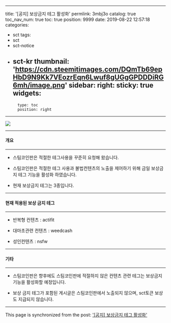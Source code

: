 
---
title: '[공지] 보상금지 테그 활성화'
permlink: 3mbj3o
catalog: true
toc_nav_num: true
toc: true
position: 9999
date: 2019-08-22 12:57:18
categories:
- sct
tags:
- sct
- sct-notice
- sct-kr
thumbnail: 'https://cdn.steemitimages.com/DQmTb69epHbD9N9Kk7VEozrEqn6Lwuf8gUGgGPDDDiRG6mh/image.png'
sidebar:
    right:
        sticky: true
widgets:
    -
        type: toc
        position: right
---


![](https://cdn.steemitimages.com/DQmTb69epHbD9N9Kk7VEozrEqn6Lwuf8gUGgGPDDDiRG6mh/image.png)

***

#### 개요

***

* 스팀코인판은 적절한 테그사용을 꾸준히 요청해 왔습니다.

* 스팀코인판은 적절한 테그 사용과 불법컨텐츠의 노출을 제어하기 위해 금일 보상금지 테그 기능을 활성화 하였습니다.

* 현재 보상금지 테그는 3종입니다.

***

#### 현재 적용된 보상 금지 테그

***

*  반복형 컨텐츠 : actifit

* 대마초관련 컨텐츠 : weedcash

* 성인컨텐츠 : nsfw

***

#### 기타

***

* 스팀코인판은 향후에도 스팀코인판에 적절하지 않은 컨텐츠 관련 테그는 보상금지기능을 활성화할 예정입니다.

* 보상 금지 테그가 포함된 게시글은 스팀코인판에서 노출되지 않으며, sct토큰 보상도 지급되지 않습니다.

- - -

This page is synchronized from the post: ['[공지] 보상금지 테그 활성화'](https://steemit.com/@sct/3mbj3o)
